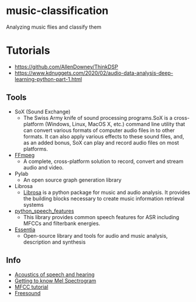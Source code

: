 # music-classification
Analyzing music flies and classify them

# Tutorials
 * https://github.com/AllenDowney/ThinkDSP
 * https://www.kdnuggets.com/2020/02/audio-data-analysis-deep-learning-python-part-1.html

## Tools
 * SoX (Sound Exchange)
   - The Swiss Army knife of sound processing programs.SoX is a cross-platform (Windows, Linux, MacOS X, etc.) command line utility that can convert various formats
     of computer audio files in to other formats. It can also apply various effects to these sound files, and, as an added bonus, SoX can play and record audio 
     files on most platforms.
  * [FFmpeg](https://ffmpeg.org/)   
     - A complete, cross-platform solution to record, convert and stream audio and video.
 * Pylab 
   - An open source graph generation library
 * Librosa
   - [Librosa](https://librosa.org/doc/latest/index.html) is a python package for music and audio analysis. It provides the building blocks necessary to create music information retrieval systems
 * [python_speech_features](https://python-speech-features.readthedocs.io/en/latest/)
   - This library provides common speech features for ASR including MFCCs and filterbank energies.
 * [Essentia](https://essentia.upf.edu/index.html)
   - Open-source library and tools for audio and music analysis, description and synthesis
     
## Info
 * [Acoustics of speech and hearing](https://www.phon.ucl.ac.uk/courses/spsci/acoustics/week1-10.pdf)
 * [Getting to know Mel Spectrogram](https://towardsdatascience.com/getting-to-know-the-mel-spectrogram-31bca3e2d9d0)
 * [MFCC tutorial](http://www.practicalcryptography.com/miscellaneous/machine-learning/guide-mel-frequency-cepstral-coefficients-mfccs/)
 * [Freesound](https://freesound.org/)
